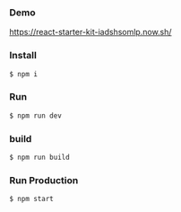 ### Demo

https://react-starter-kit-iadshsomlp.now.sh/

### Install

```bash
$ npm i
```

### Run

```bash
$ npm run dev
```

### build

```bash
$ npm run build
```

### Run Production

```bash
$ npm start
```